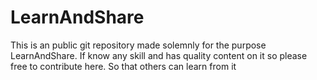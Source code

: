 # LearnAndShare
This is an public git repository made solemnly for the purpose  LearnAndShare.
If know any skill and has quality content on it so please free to contribute here. So that others can learn from it

